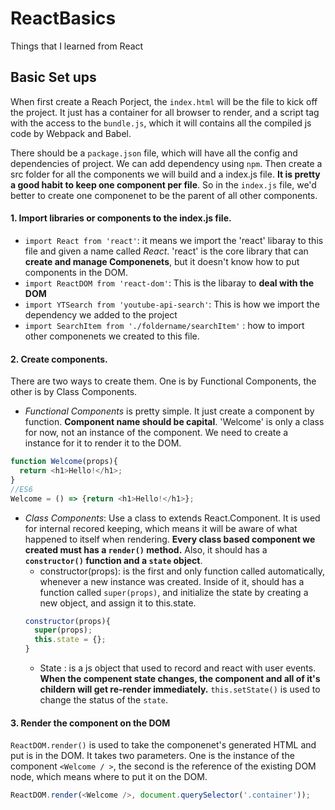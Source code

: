 # ReactBasics
Things that I learned from React

## Basic Set ups
When first create a Reach Porject, the `index.html` will be the file to kick off the project. It just has a container for all browser to 
render, and a script tag with the access to the `bundle.js`, which it will contains all the compiled js code by Webpack and Babel.

There should be a `package.json` file, which will have all the config and dependencies of project. We can add dependency using `npm`.
Then create a src folder for all the components we will build and a index.js file. **It is pretty a good habit to keep one component per 
file**. So in the `index.js` file, we'd better to create one componenet to be the parent of all other components.

#### 1. Import libraries or components to the index.js file.
  - `import React from 'react'`: it means we import the 'react' libaray to this file and given a name called *React*. 'react' is the core
  library that can **create and manage Componenets**, but it doesn't know how to put components in the DOM.
  - `import ReactDOM from 'react-dom'`: This is the libaray to **deal with the DOM**
  - `import YTSearch from 'youtube-api-search'`: This is how we import the dependency we added to the project
  - `import SearchItem from './foldername/searchItem'` : how to import other componenets we created to this file.
  
#### 2. Create components.
There are two ways to create them. One is by Functional Components, the other is by Class Components. 
  - *Functional Components* is pretty simple. It just create a component by function. **Component name should be capital**. 'Welcome' is only
  a class for now, not an instance of the component. We need to create a instance for it to render it to the DOM. 
  ```js
  function Welcome(props){
    return <h1>Hello!</h1>;
  }
  //ES6
  Welcome = () => {return <h1>Hello!</h1>};
  ```
  - *Class Components*: Use a class to extends React.Component. It is used for internal recored keeping, which means it will be aware of 
  what happened to itself when rendering. **Every class based component we created must has a `render()` method.** Also, it should has a 
  **`constructor()` function and a `state` object**. 
    - constructor(props): is the first and only function called automatically, whenever a new instance was created. Inside of it, should has
    a function called `super(props)`, and initialize the state by creating a new object, and assign it to this.state.
    ```js
    constructor(props){
      super(props);
      this.state = {};
    }
    ```
    - State : is a js object that used to record and react with user events. **When the compenent state changes, the component and all of
    it's childern will get re-render immediately.** `this.setState()` is used to change the status of the `state`.
    
#### 3. Render the component on the DOM

  `ReactDOM.render()` is used to take the componenet's generated HTML and put is in the DOM. It takes two parameters. One is the instance
  of the component `<Welcome / >`, the second is the reference of the existing DOM node, which means where to put it on the DOM.
  ```js
  ReactDOM.render(<Welcome />, document.querySelector('.container'));
  ```
